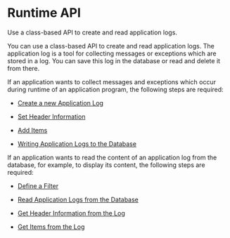 <!-- loio55c208330eb642d39580a281bf66870c -->

# Runtime API

Use a class-based API to create and read application logs.

You can use a class-based API to create and read application logs. The application log is a tool for collecting messages or exceptions which are stored in a log. You can save this log in the database or read and delete it from there.

If an application wants to collect messages and exceptions which occur during runtime of an application program, the following steps are required:

-   [Create a new Application Log](Create_a_new_Application_Log_f7c20f7.md)

-   [Set Header Information](Set_Header_Information_b962eb9.md)

-   [Add Items](Add_Items_31f564e.md)

-   [Writing Application Logs to the Database](Writing_Application_Logs_to_the_Database_d15d974.md)


If an application wants to read the content of an application log from the database, for example, to display its content, the following steps are required:

-   [Define a Filter](Define_a_Filter_8e17d0d.md)

-   [Read Application Logs from the Database](Read_Application_Logs_from_the_Database_4ed3b27.md)

-   [Get Header Information from the Log](Get_Header_Information_from_the_Log_9572409.md)

-   [Get Items from the Log](Get_Items_from_the_Log_c4783e6.md)


